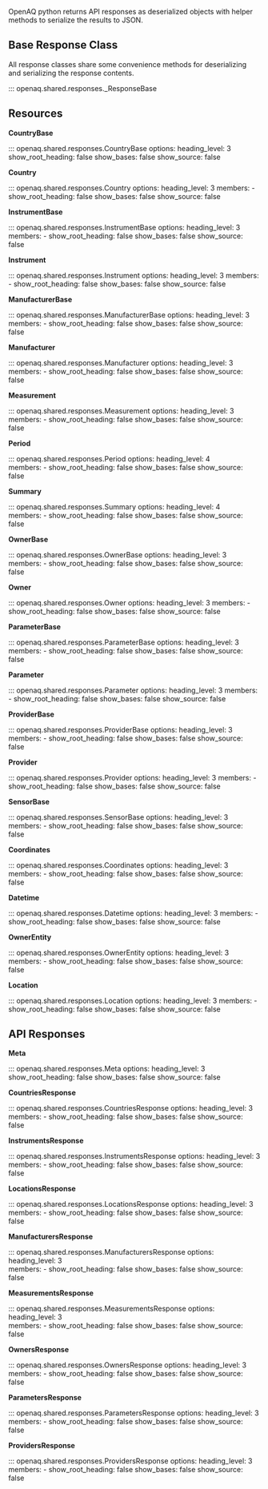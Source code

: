 OpenAQ python returns API responses as deserialized objects with helper methods to serialize the results to JSON. 


## Base Response Class


All response classes share some convenience methods for deserializing and serializing the response contents.

::: openaq.shared.responses._ResponseBase


## Resources 

__CountryBase__

::: openaq.shared.responses.CountryBase
    options:
      heading_level: 3
      show_root_heading: false
      show_bases: false
      show_source: false

__Country__

::: openaq.shared.responses.Country
    options:
      heading_level: 3
      members:
        -
      show_root_heading: false
      show_bases: false
      show_source: false


__InstrumentBase__

::: openaq.shared.responses.InstrumentBase
    options:
      heading_level: 3
      members:
        -
      show_root_heading: false
      show_bases: false
      show_source: false


__Instrument__

::: openaq.shared.responses.Instrument
    options:
      heading_level: 3
      members:
        -
      show_root_heading: false
      show_bases: false
      show_source: false


__ManufacturerBase__

::: openaq.shared.responses.ManufacturerBase
    options:
      heading_level: 3
      members:
        -
      show_root_heading: false
      show_bases: false
      show_source: false


__Manufacturer__

::: openaq.shared.responses.Manufacturer
    options:
      heading_level: 3
      members:
        -
      show_root_heading: false
      show_bases: false
      show_source: false



__Measurement__

::: openaq.shared.responses.Measurement
    options:
      heading_level: 3
      members:
        -
      show_root_heading: false
      show_bases: false
      show_source: false


__Period__

::: openaq.shared.responses.Period
    options:
      heading_level: 4      
      members:
        -
      show_root_heading: false
      show_bases: false
      show_source: false


__Summary__

::: openaq.shared.responses.Summary
    options:
      heading_level: 4      
      members:
        -
      show_root_heading: false
      show_bases: false
      show_source: false



__OwnerBase__

::: openaq.shared.responses.OwnerBase
    options:
      heading_level: 3
      members:
        -
      show_root_heading: false
      show_bases: false
      show_source: false

__Owner__

::: openaq.shared.responses.Owner
    options:
      heading_level: 3
      members:
        -
      show_root_heading: false
      show_bases: false
      show_source: false

__ParameterBase__

::: openaq.shared.responses.ParameterBase
    options:
      heading_level: 3
      members:
        -
      show_root_heading: false
      show_bases: false
      show_source: false


__Parameter__

::: openaq.shared.responses.Parameter
    options:
      heading_level: 3
      members:
        -
      show_root_heading: false
      show_bases: false
      show_source: false


__ProviderBase__

::: openaq.shared.responses.ProviderBase
    options:
      heading_level: 3
      members:
        -
      show_root_heading: false
      show_bases: false
      show_source: false

__Provider__

::: openaq.shared.responses.Provider
    options:
      heading_level: 3
      members:
        -
      show_root_heading: false
      show_bases: false
      show_source: false





__SensorBase__

::: openaq.shared.responses.SensorBase
    options:
      heading_level: 3
      members:
        -
      show_root_heading: false
      show_bases: false
      show_source: false


__Coordinates__

::: openaq.shared.responses.Coordinates
    options:
      heading_level: 3
      members:
        -
      show_root_heading: false
      show_bases: false
      show_source: false

__Datetime__

::: openaq.shared.responses.Datetime
    options:
      heading_level: 3
      members:
        -
      show_root_heading: false
      show_bases: false
      show_source: false

__OwnerEntity__

::: openaq.shared.responses.OwnerEntity
    options:
      heading_level: 3
      members:
        -
      show_root_heading: false
      show_bases: false
      show_source: false


__Location__

::: openaq.shared.responses.Location
    options:
      heading_level: 3
      members:
        -
      show_root_heading: false
      show_bases: false
      show_source: false


## API Responses

__Meta__ 

::: openaq.shared.responses.Meta
    options:
      heading_level: 3
      show_root_heading: false
      show_bases: false
      show_source: false

__CountriesResponse__

::: openaq.shared.responses.CountriesResponse
    options:
      heading_level: 3      
      members:
        -
      show_root_heading: false
      show_bases: false
      show_source: false

__InstrumentsResponse__

::: openaq.shared.responses.InstrumentsResponse
    options:
      heading_level: 3      
      members:
        -
      show_root_heading: false
      show_bases: false
      show_source: false

__LocationsResponse__

::: openaq.shared.responses.LocationsResponse
    options:
      heading_level: 3      
      members:
        -
      show_root_heading: false
      show_bases: false
      show_source: false

__ManufacturersResponse__

::: openaq.shared.responses.ManufacturersResponse
    options:
      heading_level: 3      
      members:
        -
      show_root_heading: false
      show_bases: false
      show_source: false


__MeasurementsResponse__

::: openaq.shared.responses.MeasurementsResponse
    options:
      heading_level: 3      
      members:
        -
      show_root_heading: false
      show_bases: false
      show_source: false


__OwnersResponse__

::: openaq.shared.responses.OwnersResponse
    options:
      heading_level: 3      
      members:
        -
      show_root_heading: false
      show_bases: false
      show_source: false

__ParametersResponse__

::: openaq.shared.responses.ParametersResponse
    options:
      heading_level: 3      
      members:
        -
      show_root_heading: false
      show_bases: false
      show_source: false

__ProvidersResponse__

::: openaq.shared.responses.ProvidersResponse
    options:
      heading_level: 3      
      members:
        -
      show_root_heading: false
      show_bases: false
      show_source: false